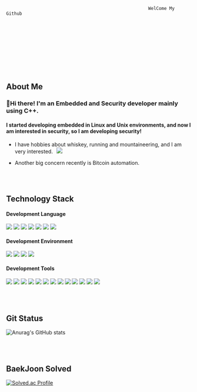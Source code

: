                                                           WelCome My Github

<br></br>
<br></br>
<br></br>
<br></br>
## About Me

### 👋Hi there! I'm an Embedded and Security developer mainly using C++.
#### I started developing embedded in Linux and Unix environments, and now I am interested in security, so I am developing security!

- I have hobbies about whiskey, running and mountaineering, and I am very interested.<a href="https://www.instagram.com/ost_whisky/"><img 
        src="http://img.shields.io/badge/-Instargram-blueviolet?style=flat&logo=Instagram&link=https://www.instagram.com/ost_whisky/"
         style="height : auto; margin-left : 10px; margin-right : 10px;"/>
</a>

- Another big concern recently is Bitcoin automation.


<br></br>
## Technology Stack

#### Development Language

<img src="https://img.shields.io/badge/C-A8B9CC?style=flat-square&logo=C&logoColor=black"/> <img src="https://img.shields.io/badge/C++-00599C?style=flat-square&logo=C++&logoColor=black"/> <img src="https://img.shields.io/badge/Java-007396?style=flat-square&logo=Java&logoColor=black"/> <img src="https://img.shields.io/badge/JavaScript-F7DF1E?style=flat-square&logo=C&logoColor=black"/> <img src="https://img.shields.io/badge/Swift-F05138?style=flat-square&logo=Swift&logoColor=black"/> <img src="https://img.shields.io/badge/Python-3776AB?style=flat-square&logo=Python&logoColor=black"/> <img src="https://img.shields.io/badge/-Objective%20C-orange"/>

#### Development Environment

<img src="https://img.shields.io/badge/Windows-0078D6?style=flat-square&logo=Windows&logoColor=black"/> <img src="https://img.shields.io/badge/Linux-FCC624?style=flat-square&logo=Linux&logoColor=black"/> <img src="https://img.shields.io/badge/macOS-00000?style=flat-square&logo=macOS&logoColor=black"/> <img src="https://img.shields.io/badge/Kali Linux-557C94?style=flat-square&logo=Kali Linux&logoColor=black"/>

#### Development Tools

<img src="https://img.shields.io/badge/Visual Studio-5C2D91?style=flat-square&logo=Visual Studio&logoColor=black"/> <img src="https://img.shields.io/badge/Visual Studio Code-007ACC?style=flat-square&logo=Visual Studio Code&logoColor=black"/> <img src="https://img.shields.io/badge/VMware-607078?style=flat-square&logo=VMware&logoColor=black"/> <img src="https://img.shields.io/badge/VirtualBox-183A61?style=flat-square&logo=VirtualBox&logoColor=black"/> <img src="https://img.shields.io/badge/Xcode-147EFB?style=flat-square&logo=Xcode&logoColor=black"/> <img src="https://img.shields.io/badge/Qt-41CD52?style=flat-square&logo=Qt&logoColor=black"/> <img src="https://img.shields.io/badge/IntelliJ IDEA-000000?style=flat-square&logo=IntelliJ IDEA&logoColor=black"/> <img src="https://img.shields.io/badge/Eclipse IDE-2C2255?style=flat-square&logo=Eclipse IDE&logoColor=black"/> <img src="https://img.shields.io/badge/GitHub-181717?style=flat-square&logo=GitHub&logoColor=black"/> <img src="https://img.shields.io/badge/Git-F05032?style=flat-square&logo=Git&logoColor=black"/> <img src="https://img.shields.io/badge/Subversion-809CC9?style=flat-square&logo=Subversion&logoColor=black"/> <img src="https://img.shields.io/badge/MySQL-4479A1?style=flat-square&logo=MySQL&logoColor=black"/> <img src="https://img.shields.io/badge/SQLite-003B57?style=flat-square&logo=SQLite&logoColor=black"/>

<br></br>
## Git Status

![Anurag's GitHub stats](https://github-readme-stats.vercel.app/api?username=ohseongtaek&show_icons=true&theme=radical)

<br></br>
## BaekJoon Solved
[![Solved.ac Profile](http://mazassumnida.wtf/api/v2/generate_badge?boj=post1594)](https://solved.ac/post1594/)




<!--
**ohseongtaek/ohseongtaek** is a ✨ _special_ ✨ repository because its `README.md` (this file) appears on your GitHub profile.

Here are some ideas to get you started:

- 🔭 I’m currently working on ...
- 🌱 I’m currently learning ...
- 👯 I’m looking to collaborate on ...
- 🤔 I’m looking for help with ...
- 💬 Ask me about ...
- 📫 How to reach me: ...
- 😄 Pronouns: ...
- ⚡ Fun fact: ...
-->
